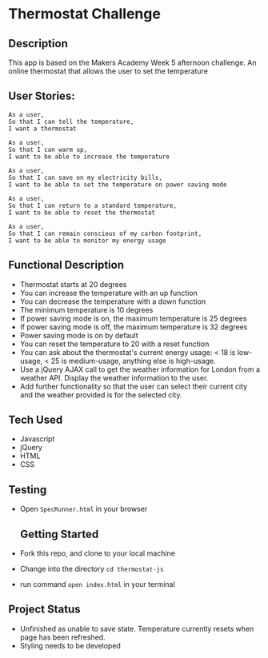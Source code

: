 # Thermostat Challenge #

## Description ##

This app is based on the Makers Academy Week 5 afternoon challenge. 
An online thermostat that allows the user to set the temperature 

## User Stories: ##
```
As a user,
So that I can tell the temperature,
I want a thermostat

As a user,
So that I can warm up,
I want to be able to increase the temperature

As a user,
So that I can save on my electricity bills,
I want to be able to set the temperature on power saving mode

As a user,
So that I can return to a standard temperature,
I want to be able to reset the thermostat

As a user,
So that I can remain conscious of my carbon footprint,
I want to be able to monitor my energy usage
```

## Functional Description ## 
- Thermostat starts at 20 degrees
- You can increase the temperature with an up function
- You can decrease the temperature with a down function
- The minimum temperature is 10 degrees
- If power saving mode is on, the maximum temperature is 25 degrees
- If power saving mode is off, the maximum temperature is 32 degrees
- Power saving mode is on by default
- You can reset the temperature to 20 with a reset function
- You can ask about the thermostat's current energy usage: < 18 is low-usage, < 25 is medium-usage, anything else is high-usage.
- Use a jQuery AJAX call to get the weather information for London from a weather API. Display the weather information to the user.
- Add further functionality so that the user can select their current city and the weather provided is for the selected city.

## Tech Used ##
- Javascript
- jQuery
- HTML
- CSS

## Testing ##

- Open `SpecRunner.html` in your browser 
  
  ## Getting Started ##

- Fork this repo, and clone to your local machine
- Change into the directory `cd thermostat-js`
- run command `open index.html` in your terminal

## Project Status ##
- Unfinished as unable to save state. Temperature currently resets when page has been refreshed.
- Styling needs to be developed 
